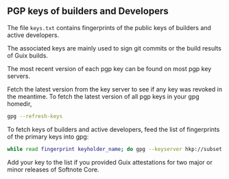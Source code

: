 ## PGP keys of builders and Developers

The file `keys.txt` contains fingerprints of the public keys of builders and
active developers.

The associated keys are mainly used to sign git commits or the build results
of Guix builds.

The most recent version of each pgp key can be found on most pgp key servers.

Fetch the latest version from the key server to see if any key was revoked in
the meantime.
To fetch the latest version of all pgp keys in your gpg homedir,

```sh
gpg --refresh-keys
```

To fetch keys of builders and active developers, feed the list of fingerprints
of the primary keys into gpg:

```sh
while read fingerprint keyholder_name; do gpg --keyserver hkp://subset.pool.sks-keyservers.net --recv-keys ${fingerprint}; done < ./keys.txt
```

Add your key to the list if you provided Guix attestations for two major or
minor releases of Softnote Core.
